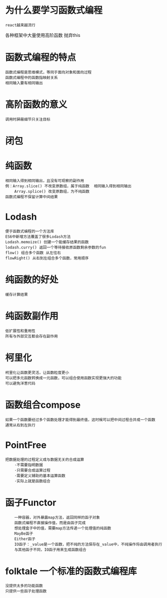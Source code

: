 # 为什么要学习函数式编程

    react越来越流行

   各种框架中大量使用高阶函数
   抛弃this

# 函数式编程的特点

    函数式编程是思维模式，等同于面向对象和面向过程
    函数式编程中的函数指映射关系
    相同输入要有相同输出

# 高阶函数的意义

    调用时屏蔽细节只关注目标

# 闭包

# 纯函数

    相同输入得到相同输出，且没有可观察的副作用
    例：Array.slice() 不改变原数组，属于纯函数  相同输入得到相同输出
        Array.splice() 改变原数组，为不纯函数
    函数式编程不保留计算中间结果

# Lodash

    便于函数式编程的一个方法库
    ES6中新增方法覆盖了很多Lodash方法
    Lodash.memoize() 创建一个能缓存结果的函数
    lodash.curry() 返回一个等待接收原函数剩余参数的fun
    flow() 组合多个函数 从左往右
    flowRight() 从右到左组合多个函数，常用顺序

# 纯函数的好处

    缓存计算结果
    

# 纯函数副作用   

    低扩展性和重用性
    所有与外部交互都会存在副作用

# 柯里化

    柯里化让函数更灵活，让函数粒度更小
    可以把多元函数转换成一元函数，可以组合使用函数实现更强大的功能
    可以避免洋葱代码
    

# 函数组合compose

    如果一个函数要经过多个函数处理才能得到最终值，这时候可以把中间过程合并成一个函数
    通常从右到左执行

# PointFree 

    把数据处理的过程定义成与数据无关的合成运算
        ·不需要指明数据
        ·只需要合成运算过程
        ·需要定义辅助的基本运算函数
        ·实际上就是函数组合

# 函子Functor
        一种容器，对外暴露map方法，返回同样的函子对象
        函数式编程不直接操作值，而是由函子完成
        想处理盒子中的值，需要map方法传递一个处理值的纯函数
        MayBe函子
        Either函子
        IO函子：_value是一个函数，把不纯的方法保存在_value中，不纯操作将由调用者执行
        与其他函子不同，IO函子用来生成函数组合
# folktale 一个标准的函数式编程库
    没提供太多的功能函数
    只提供一些函子处理函数
    